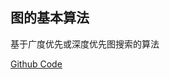 

## 图的基本算法

基于广度优先或深度优先图搜索的算法

[Github Code](https://github.com/Peefy/CLRS_dugu_code-master/blob/master/src/chapter22)
